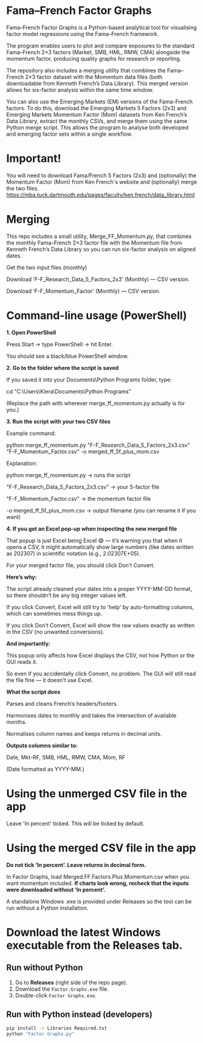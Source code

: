 # Fama–French Factor Graphs

Fama–French Factor Graphs is a Python-based analytical tool for visualising factor model regressions using the Fama–French framework.

The program enables users to plot and compare exposures to the standard Fama–French 2×3 factors (Market, SMB, HML, RMW, CMA) alongside the momentum factor, producing quality graphs for research or reporting.

The repository also includes a merging utility that combines the Fama–French 2×3 factor dataset with the Momentum data files (both downloadable from Kenneth French’s Data Library). This merged version allows for six-factor analysis within the same time window.

You can also use the Emerging Markets (EM) versions of the Fama-French factors. To do this, download the Emerging Markets 5 Factors (2x3) and Emerging Markets Momentum Factor (Mom) datasets from Ken French’s Data Library, extract the monthly CSVs, and merge them using the same Python merge script. This allows the program to analyse both developed and emerging factor sets within a single workflow.

# Important! 
You will need to download Fama/French 5 Factors (2x3) and (optionally) the Momentum Factor (Mom) from Ken French's website and (optionally) merge the two files.
https://mba.tuck.dartmouth.edu/pages/faculty/ken.french/data_library.html

# Merging

This repo includes a small utility, Merge_FF_Momentum.py, that combines the monthly Fama–French 2×3 factor file with the Momentum file from Kenneth French’s Data Library so you can run six-factor analysis on aligned dates.

Get the two input files (monthly)

Download ‘F-F_Research_Data_5_Factors_2x3’ (Monthly) — CSV version.

Download ‘F-F_Momentum_Factor’ (Monthly) — CSV version.

# Command-line usage (PowerShell)
**1. Open PowerShell**

Press Start → type PowerShell → hit Enter.

You should see a black/blue PowerShell window.

**2. Go to the folder where the script is saved**

If you saved it into your Documents\Python Programs folder, type:

cd "C:\Users\Kiera\Documents\Python Programs"

(Replace the path with wherever merge_ff_momentum.py actually is for you.)

**3. Run the script with your two CSV files**

Example command:

python merge_ff_momentum.py "F-F_Research_Data_5_Factors_2x3.csv" "F-F_Momentum_Factor.csv" -o merged_ff_5f_plus_mom.csv

Explanation:

python merge_ff_momentum.py → runs the script

"F-F_Research_Data_5_Factors_2x3.csv" → your 5-factor file

"F-F_Momentum_Factor.csv" → the momentum factor file

-o merged_ff_5f_plus_mom.csv → output filename (you can rename it if you want)

**4. If you get an Excel pop-up when inspecting the new merged file**

That popup is just Excel being Excel 😅 — it’s warning you that when it opens a CSV, it might automatically show large numbers (like dates written as 202307) in scientific notation (e.g., 2.02307E+05).

For your merged factor file, you should click Don’t Convert.

**Here’s why:**

The script already cleaned your dates into a proper YYYY-MM-DD format, so there shouldn’t be any big integer values left.

If you click Convert, Excel will still try to 'help' by auto-formatting columns, which can sometimes mess things up.

If you click Don’t Convert, Excel will show the raw values exactly as written in the CSV (no unwanted conversions).

**And importantly:**

This popup only affects how Excel displays the CSV, not how Python or the GUI reads it.

So even if you accidentally click Convert, no problem. The GUI will still read the file fine — it doesn’t use Excel.

**What the script does**

Parses and cleans French’s headers/footers.

Harmonises dates to monthly and takes the intersection of available months.

Normalises column names and keeps returns in decimal units.

**Outputs columns similar to:**

Date, Mkt-RF, SMB, HML, RMW, CMA, Mom, RF

(Date formatted as YYYY-MM.)

# Using the unmerged CSV file in the app

Leave 'In percent' ticked. This will be ticked by default.

# Using the merged CSV file in the app

**Do not tick ‘In percent’. Leave returns in decimal form.**

In Factor Graphs, load Merged.FF.Factors.Plus.Momentum.csv when you want momentum included.
**If charts look wrong, recheck that the inputs were downloaded without ‘In percent’.**

A standalone Windows .exe is provided under Releases so the tool can be run without a Python installation.

# Download the latest Windows executable from the **Releases** tab.

## Run without Python
1. Go to **Releases** (right side of the repo page).
2. Download the `Factor.Graphs.exe` file.
3. Double-click `Factor Graphs.exe`.

## Run with Python instead (developers)
```bash
pip install -r Libraries Required.txt
python "Factor Graphs.py"
